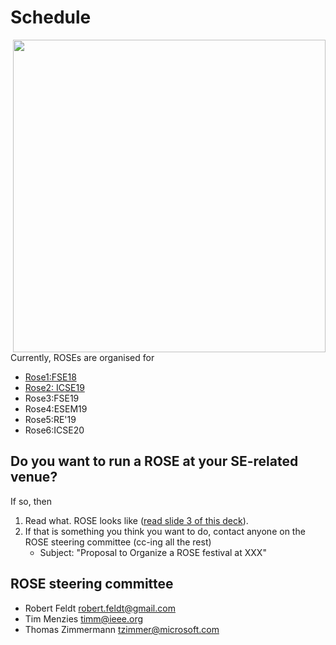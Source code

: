 # Schedule

<img align=right width=500 src="https://github.com/researchart/rose-fse18/raw/master/etc/img/rose.png">

Currently, ROSEs are organised for

- [Rose1:FSE18](https://github.com/researchart/rose-fse18/blob/master/cfp.md)
- [Rose2: ICSE19](https://github.com/researchart/rose2-icse19/blob/master/cfp.md)
- Rose3:FSE19
- Rose4:ESEM19
- Rose5:RE'19
- Rose6:ICSE20

## Do you want to run a ROSE at your SE-related venue? 

If so, then

1. Read what. ROSE looks like ([read  slide 3 of this deck](http://tiny.cc/rose18talks)).
2. If that is something you think you want to do, contact anyone on the ROSE steering committee (cc-ing all the rest)
     - Subject: "Proposal to Organize a ROSE festival at XXX"
     
## ROSE steering committee
 

- Robert Feldt <robert.feldt@gmail.com>
- Tim Menzies timm@ieee.org
- Thomas Zimmermann <tzimmer@microsoft.com>
    
     
